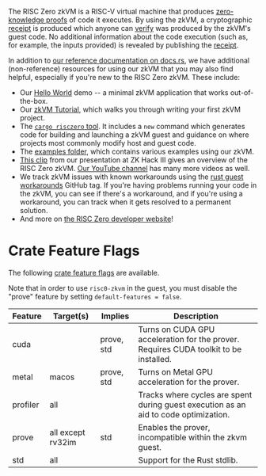 The RISC Zero zkVM is a RISC-V virtual machine that produces [zero-knowledge
proofs](https://en.wikipedia.org/wiki/Zero-knowledge_proof) of code it executes.
By using the zkVM, a cryptographic [receipt](Receipt) is produced which
anyone can [verify](Receipt::verify) was produced by the zkVM's guest
code. No additional information about the code execution (such as, for example,
the inputs provided) is revealed by publishing the [receipt](Receipt).

In addition to [our reference documentation on
docs.rs](https://docs.rs/risc0-zkvm), we have additional (non-reference)
resources for using our zkVM that you may also find helpful, especially if
you're new to the RISC Zero zkVM. These include:

* Our [Hello World](https://github.com/risc0/risc0/tree/main/examples/hello-world) demo -- a minimal zkVM application that works out-of-the-box.
* Our [zkVM Tutorial](https://github.com/risc0/risc0/tree/main/examples/hello-world/tutorial.md), which walks you through writing your first zkVM project.
* The [`cargo risczero` tool](https://crates.io/crates/cargo-risczero). It
includes a `new` command which generates code for building and launching a zkVM
guest and guidance on where projects most commonly modify host and guest code.
* The [examples
folder](https://github.com/risc0/risc0/tree/main/examples), which contains
various examples using our zkVM.
* [This clip](https://youtu.be/cLqFvhmXiD0) from our presentation at ZK Hack III
gives an overview of the RISC Zero zkVM. [Our YouTube
channel](https://www.youtube.com/@risczero) has many more videos as well.
* We track zkVM issues with known workarounds using the [rust guest
  workarounds](https://github.com/risc0/risc0/issues?q=is%3Aissue+is%3Aopen+label%3A%22rust+guest+workarounds%22)
  GitHub tag. If you're having problems running your code in the zkVM, you can
  see if there's a workaround, and if you're using a workaround, you can track
  when it gets resolved to a permanent solution.
* And more on [the RISC Zero developer website](https://dev.risczero.com/)!

# Crate Feature Flags

The following [crate feature flags](https://doc.rust-lang.org/cargo/reference/features.html) are available.

Note that in order to use `risc0-zkvm` in the guest, you must disable the "prove" feature by setting `default-features = false`.

| Feature  | Target(s)         | Implies    | Description                                                                           |
| -------- | ----------------- | ---------- | ------------------------------------------------------------------------------------- |
| cuda     |                   | prove, std | Turns on CUDA GPU acceleration for the prover. Requires CUDA toolkit to be installed. |
| metal    | macos             | prove, std | Turns on Metal GPU acceleration for the prover.                                       |
| profiler | all               |            | Tracks where cycles are spent during guest execution as an aid to code optimization.  |
| prove    | all except rv32im | std        | Enables the prover, incompatible within the zkvm guest.                               |
| std      | all               |            | Support for the Rust stdlib.                                                          |
